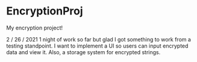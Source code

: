 # EncryptionProj

My encryption project!

2 / 26 / 2021
1 night of work so far but glad I got something to work from a testing standpoint.
I want to implement a UI so users can input encrypted data and view it.
Also, a storage system for encrypted strings.
